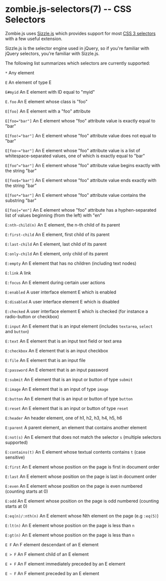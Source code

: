 zombie.js-selectors(7) -- CSS Selectors
=======================================


Zombie.js uses [Sizzle.js](http://sizzlejs.com/) which provides support for most
[CSS 3 selectors](http://www.w3.org/TR/css3-selectors/) with a few useful
extension.

Sizzle.js is the selector engine used in jQuery, so if you're familiar
with jQuery selectors, you're familiar with Sizzle.js.

The following list summarizes which selectors are currently
supported:

`*` Any element

`E` An element of type E

`E#myid` An E element with ID equal to "myid"

`E.foo` An E element whose class is "foo"

`E[foo]` An E element with a "foo" attribute

`E[foo="bar"]` An E element whose "foo" attribute value is exactly equal to "bar"

`E[foo!="bar"]` An E element whose "foo" attribute value does not equal to "bar"

`E[foo~="bar"]` An E element whose "foo" attribute value is a list of whitespace-separated values, one of which is exactly equal to "bar"

`E[foo^="bar"]` An E element whose "foo" attribute value begins exactly with the string "bar"

`E[foo$="bar"]` An E element whose "foo" attribute value ends exactly with the string "bar"

`E[foo*="bar"]` An E element whose "foo" attribute value contains the substring "bar"

`E[foo|="en"]` An E element whose "foo" attribute has a hyphen-separated list of values beginning (from the left) with "en"

`E:nth-child(n)`  An E element, the n-th child of its parent

`E:first-child`  An E element, first child of its parent

`E:last-child`  An E element, last child of its parent

`E:only-child`  An E element, only child of its parent

`E:empty` An E element that has no children (including text nodes)

`E:link` A link

`E:focus` An E element during certain user actions

`E:enabled` A user interface element E which is enabled

`E:disabled` A user interface element E which is disabled

`E:checked` A user interface element E which is checked (for instance a radio-button or checkbox)

`E:input` An E element that is an input element (includes `textarea`, `select` and `button`)

`E:text` An E element that is an input text field or text area

`E:checkbox` An E element that is an input checkbox

`E:file` An E element that is an input file

`E:password` An E element that is an input password

`E:submit` An E element that is an input or button of type `submit`

`E:image` An E element that is an input of type `image`

`E:button` An E element that is an input or button of type `button`

`E:reset` An E element that is an input or button of type `reset`

`E:header` An header element, one of h1, h2, h3, h4, h5, h6

`E:parent` A parent element, an element that contains another element

`E:not(s)` An E element that does not match the selector `s` (multiple selectors supported)

`E:contains(t)` An E element whose textual contents contains `t` (case sensitive)

`E:first` An E element whose position on the page is first in document order

`E:last` An E element whose position on the page is last in document order

`E:even` An E element whose position on the page is even numbered (counting starts at 0)

`E:odd` An E element whose position on the page is odd numbered (counting starts at 0)

`E:eq(n)/:nth(n)` An E element whose Nth element on the page (e.g `:eq(5)`)

`E:lt(n)` An E element whose position on the page is less than `n`

`E:gt(n)` An E element whose position on the page is less than `n`

`E F` An F element descendant of an E element

`E > F` An F element child of an E element

`E + F` An F element immediately preceded by an E element

`E ~ F` An F element preceded by an E element

